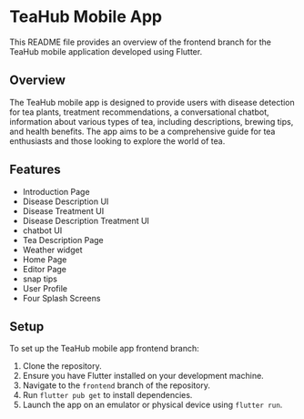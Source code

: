 # TeaHub Mobile App

This README file provides an overview of the frontend branch for the TeaHub mobile application developed using Flutter.

## Overview

The TeaHub mobile app is designed to provide users with disease detection for tea plants, treatment recommendations, a conversational chatbot, information about various types of tea, including descriptions, brewing tips, and health benefits. The app aims to be a comprehensive guide for tea enthusiasts and those looking to explore the world of tea.

## Features
- Introduction Page
- Disease Description UI
- Disease Treatment UI
- Disease Description Treatment UI
- chatbot UI
- Tea Description Page
- Weather widget
- Home Page
- Editor Page
- snap tips
- User Profile
- Four Splash Screens

## Setup

To set up the TeaHub mobile app frontend branch:

1. Clone the repository.
2. Ensure you have Flutter installed on your development machine.
3. Navigate to the `frontend` branch of the repository.
4. Run `flutter pub get` to install dependencies.
5. Launch the app on an emulator or physical device using `flutter run`.
